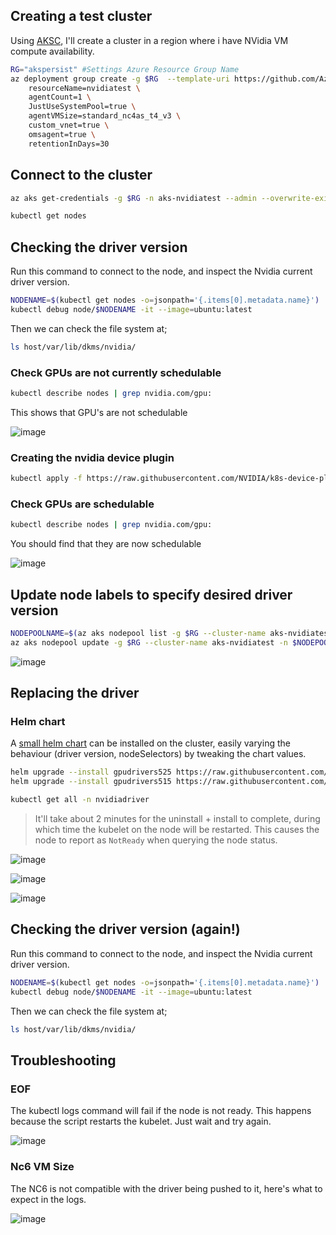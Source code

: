 

## Creating a test cluster

Using [AKSC](https://azure.github.io/AKS-Construction/?ops=none&secure=low&deploy.rg=akspersist&deploy.clusterName=nvidiatest&cluster.SystemPoolType=none&cluster.agentCount=1&net.vnet_opt=custom&net.nsg=true&deploy.location=WestCentralUS&cluster.vmSize=Standard_NV6_Promo), I'll create a cluster in a region where i have NVidia VM compute availability.

```bash
RG="akspersist" #Settings Azure Resource Group Name
az deployment group create -g $RG  --template-uri https://github.com/Azure/AKS-Construction/releases/download/0.9.9/main.json --parameters \
	resourceName=nvidiatest \
	agentCount=1 \
	JustUseSystemPool=true \
	agentVMSize=standard_nc4as_t4_v3 \
	custom_vnet=true \
	omsagent=true \
	retentionInDays=30
```

## Connect to the cluster

```bash
az aks get-credentials -g $RG -n aks-nvidiatest --admin --overwrite-existing

kubectl get nodes
```

## Checking the driver version

Run this command to connect to the node, and inspect the Nvidia current driver version.

```bash
NODENAME=$(kubectl get nodes -o=jsonpath='{.items[0].metadata.name}')
kubectl debug node/$NODENAME -it --image=ubuntu:latest
```

Then we can check the file system at;

```bash
ls host/var/lib/dkms/nvidia/
```

### Check GPUs are not currently schedulable

```bash
kubectl describe nodes | grep nvidia.com/gpu:
```

This shows that GPU's are not schedulable

![image](https://user-images.githubusercontent.com/17914476/218768561-970891f7-8575-4ab7-92df-9cae6ac46046.png)


### Creating the nvidia device plugin

```bash
kubectl apply -f https://raw.githubusercontent.com/NVIDIA/k8s-device-plugin/main/nvidia-device-plugin.yml
```

### Check GPUs are schedulable

```bash
kubectl describe nodes | grep nvidia.com/gpu:
```

You should find that they are now schedulable

![image](https://user-images.githubusercontent.com/17914476/218795713-d0ebb2ef-d4a5-4d6e-bc01-2d85a1f5fb1f.png)


## Update node labels to specify desired driver version

```bash
NODEPOOLNAME=$(az aks nodepool list -g $RG --cluster-name aks-nvidiatest --query [0].name -o tsv)
az aks nodepool update -g $RG --cluster-name aks-nvidiatest -n $NODEPOOLNAME --labels nvidiaDriver=515.65.01
```

![image](https://user-images.githubusercontent.com/17914476/210365588-116a64be-8d22-42f9-aa03-1bd7de1234bd.png)

## Replacing the driver

### Helm chart

A [small helm chart](https://github.com/Gordonby/minihelm/tree/main/samples/gpu-drivers) can be installed on the cluster, easily varying the behaviour (driver version, nodeSelectors) by tweaking the chart values.

```bash
helm upgrade --install gpudrivers525 https://raw.githubusercontent.com/Gordonby/minihelm/main/samples/gpu-drivers-0.2.1.tgz -n nvidiadriver --create-namespace --set gpuDriverVersion=525.60.13
helm upgrade --install gpudrivers515 https://raw.githubusercontent.com/Gordonby/minihelm/main/samples/gpu-drivers-0.2.1.tgz -n nvidiadriver --create-namespace --set gpuDriverVersion=515.65.01

kubectl get all -n nvidiadriver
```

> It'll take about 2 minutes for the uninstall + install to complete, during which time the kubelet on the node will be restarted. This causes the node to report as `NotReady` when querying the node status.

![image](https://user-images.githubusercontent.com/17914476/210781836-83b33ef9-267f-4891-9f9f-cbd63932422f.png)

![image](https://user-images.githubusercontent.com/17914476/210781901-da8f5f3d-649f-41e7-a890-49937a9b4ef9.png)

![image](https://user-images.githubusercontent.com/17914476/210782129-a1d141b0-371b-495f-8312-be93f1685738.png)

## Checking the driver version (again!)

Run this command to connect to the node, and inspect the Nvidia current driver version.

```bash
NODENAME=$(kubectl get nodes -o=jsonpath='{.items[0].metadata.name}')
kubectl debug node/$NODENAME -it --image=ubuntu:latest
```

Then we can check the file system at;

```bash
ls host/var/lib/dkms/nvidia/
```

## Troubleshooting

### EOF

The kubectl logs command will fail if the node is not ready. This happens because the script restarts the kubelet. Just wait and try again.

![image](https://user-images.githubusercontent.com/17914476/218998237-42a1f521-1ffa-49c2-8fe1-abe560faec20.png)


### Nc6 VM Size

The NC6 is not compatible with the driver being pushed to it, here's what to expect in the logs.

![image](https://user-images.githubusercontent.com/17914476/210595684-63b7888c-d788-4664-aeac-41030a20636d.png)

